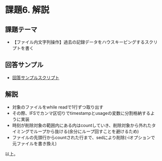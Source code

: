 # 課題6. 解説

## 課題テーマ

- 【ファイル内文字列操作】過去の記録データをハウスキーピングするスクリプトを書く

## 回答サンプル

- [回答サンプルスクリプト](./answer-6.sh)

## 解説

- 対象のファイルをwhile readで1行ずつ取り出す
- その際、IFSでカンマ区切りでtimestampとusageの変数に分割格納するように実装
- 時刻が削除対象の範囲内にある内はcountしていき、削除対象から外れたタイミングでループから抜ける(余分にループ回すことを避けるため)
- ファイルの先頭行からcountされた行まで、sedにより削除(-iオプションで元ファイルを書き換え) 

以上。
